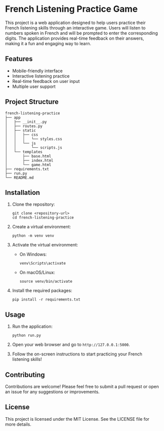 # French Listening Practice Game

This project is a web application designed to help users practice their French listening skills through an interactive game. Users will listen to numbers spoken in French and will be prompted to enter the corresponding digits. The application provides real-time feedback on their answers, making it a fun and engaging way to learn.

## Features

- Mobile-friendly interface
- Interactive listening practice
- Real-time feedback on user input
- Multiple user support

## Project Structure

```
french-listening-practice
├── app
│   ├── __init__.py
│   ├── routes.py
│   ├── static
│   │   ├── css
│   │   │   └── styles.css
│   │   └── js
│   │       └── scripts.js
│   └── templates
│       ├── base.html
│       ├── index.html
│       └── game.html
├── requirements.txt
├── run.py
└── README.md
```

## Installation

1. Clone the repository:
   ```
   git clone <repository-url>
   cd french-listening-practice
   ```

2. Create a virtual environment:
   ```
   python -m venv venv
   ```

3. Activate the virtual environment:
   - On Windows:
     ```
     venv\Scripts\activate
     ```
   - On macOS/Linux:
     ```
     source venv/bin/activate
     ```

4. Install the required packages:
   ```
   pip install -r requirements.txt
   ```

## Usage

1. Run the application:
   ```
   python run.py
   ```

2. Open your web browser and go to `http://127.0.0.1:5000`.

3. Follow the on-screen instructions to start practicing your French listening skills!

## Contributing

Contributions are welcome! Please feel free to submit a pull request or open an issue for any suggestions or improvements.

## License

This project is licensed under the MIT License. See the LICENSE file for more details.